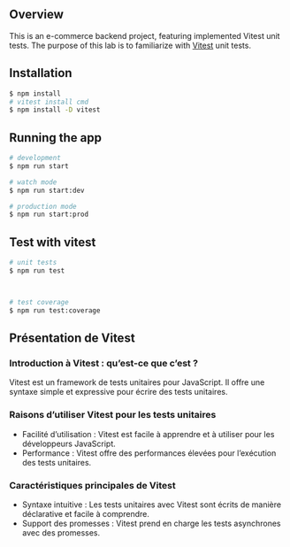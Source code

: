 

## Overview
 This is an e-commerce backend project, featuring implemented Vitest unit tests. 
 The purpose of this lab is to familiarize with [Vitest](https://vitest.dev/) unit tests.


## Installation

```bash
$ npm install
# vitest install cmd
$ npm install -D vitest
```

## Running the app

```bash
# development
$ npm run start

# watch mode
$ npm run start:dev

# production mode
$ npm run start:prod
```

## Test  with vitest

```bash
# unit tests
$ npm run test



# test coverage
$ npm run test:coverage
```


## Présentation de Vitest

### Introduction à Vitest : qu’est-ce que c’est ?
Vitest est un framework de tests unitaires pour JavaScript. Il offre une syntaxe simple et expressive pour écrire des tests unitaires.

### Raisons d’utiliser Vitest pour les tests unitaires
- Facilité d’utilisation : Vitest est facile à apprendre et à utiliser pour les développeurs JavaScript.
- Performance : Vitest offre des performances élevées pour l’exécution des tests unitaires.

### Caractéristiques principales de Vitest
- Syntaxe intuitive : Les tests unitaires avec Vitest sont écrits de manière déclarative et facile à comprendre.
- Support des promesses : Vitest prend en charge les tests asynchrones avec des promesses.


